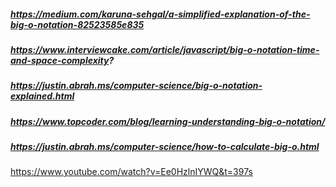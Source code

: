 

##### https://medium.com/karuna-sehgal/a-simplified-explanation-of-the-big-o-notation-82523585e835

##### https://www.interviewcake.com/article/javascript/big-o-notation-time-and-space-complexity?

##### https://justin.abrah.ms/computer-science/big-o-notation-explained.html
##### https://www.topcoder.com/blog/learning-understanding-big-o-notation/

##### https://justin.abrah.ms/computer-science/how-to-calculate-big-o.html

https://www.youtube.com/watch?v=Ee0HzlnIYWQ&t=397s


